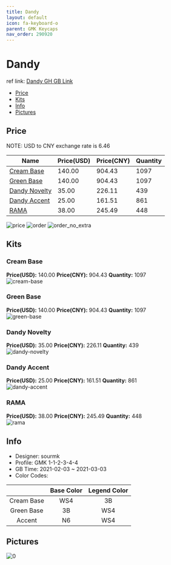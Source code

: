 ```yaml
---
title: Dandy 
layout: default
icon: fa-keyboard-o
parent: GMK Keycaps
nav_order: 290920
---
```


# Dandy 

ref link: [Dandy GH GB Link](https://geekhack.org/index.php?topic=111030.0)

* [Price](#price)
* [Kits](#kits)
* [Info](#info)
* [Pictures](#pictures)

## Price

NOTE: USD to CNY exchange rate is 6.46

| Name          | Price(USD)   |  Price(CNY) | Quantity |
| ------------- | ------------ |  ---------- | -------- |
|[Cream Base](#cream-base)|140.00|904.43|1097|
|[Green Base](#green-base)|140.00|904.43|1097|
|[Dandy Novelty](#dandy-novelty)|35.00|226.11|439|
|[Dandy Accent](#dandy-accent)|25.00|161.51|861|
|[RAMA](#rama)|38.00|245.49|448|

<img src="{{ 'assets/images/gmk-keycaps/Dandy/price.jpg' | relative_url }}" alt="price" class="image featured">
<img src="{{ 'assets/images/gmk-keycaps/Dandy/order.png' | relative_url }}" alt="order" class="image featured">
<img src="{{ 'assets/images/gmk-keycaps/Dandy/order_no_extra.png' | relative_url }}" alt="order_no_extra" class="image featured">

## Kits
### Cream Base  
**Price(USD):** 140.00	**Price(CNY):** 904.43	**Quantity:** 1097  
<img src="{{ 'assets/images/gmk-keycaps/Dandy/kits_pics/cream-base.jpg' | relative_url }}" alt="cream-base" class="image featured">

### Green Base  
**Price(USD):** 140.00	**Price(CNY):** 904.43	**Quantity:** 1097  
<img src="{{ 'assets/images/gmk-keycaps/Dandy/kits_pics/green-base.jpg' | relative_url }}" alt="green-base" class="image featured">

### Dandy Novelty  
**Price(USD):** 35.00	**Price(CNY):** 226.11	**Quantity:** 439  
<img src="{{ 'assets/images/gmk-keycaps/Dandy/kits_pics/dandy-novelty.jpg' | relative_url }}" alt="dandy-novelty" class="image featured">

### Dandy Accent  
**Price(USD):** 25.00	**Price(CNY):** 161.51	**Quantity:** 861  
<img src="{{ 'assets/images/gmk-keycaps/Dandy/kits_pics/dandy-accent.jpg' | relative_url }}" alt="dandy-accent" class="image featured">

### RAMA  
**Price(USD):** 38.00	**Price(CNY):** 245.49	**Quantity:** 448  
<img src="{{ 'assets/images/gmk-keycaps/Dandy/kits_pics/rama.jpg' | relative_url }}" alt="rama" class="image featured">

## Info
* Designer: sourmk  
* Profile: GMK 1-1-2-3-4-4  
* GB Time: 2021-02-03 ~ 2021-03-03  
* Color Codes:  

| |Base Color     | Legend Color
| :-------------: | :-------------: | :------------:
|Cream Base|WS4|3B
|Green Base|3B|WS4
|Accent|N6|WS4


## Pictures  
<img src="{{ 'assets/images/gmk-keycaps/Dandy/rendering_pics/0.jpg' | relative_url }}" alt="0" class="image featured">
